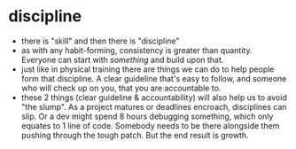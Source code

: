 # [](#discipline)discipline

-   there is "skill" and then there is "discipline"
-   as with any habit-forming, consistency is greater than quantity. Everyone can start with _something_ and build upon that.
-   just like in physical training there are things we can do to help people form that discipline. A clear guideline that's easy to follow, and someone who will check up on you, that you are accountable to.
-   these 2 things (clear guideline & accountability) will also help us to avoid "the slump". As a project matures or deadlines encroach, disciplines can slip. Or a dev might spend 8 hours debugging something, which only equates to 1 line of code. Somebody needs to be there alongside them pushing through the tough patch. But the end result is growth.
